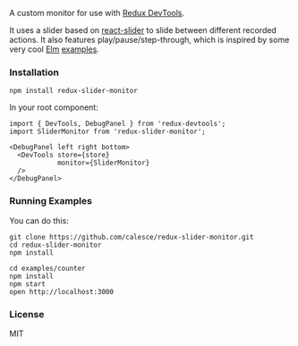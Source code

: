A custom monitor for use with [Redux DevTools](https://github.com/gaearon/redux-devtools).

It uses a slider based on [react-slider](https://github.com/mpowaga/react-slider) to slide between different recorded actions. It also features play/pause/step-through, which is inspired by some very cool [Elm](http://elm-lang.org/) [examples](http://elm-lang.org/blog/time-travel-made-easy).

### Installation

```npm install redux-slider-monitor```

In your root component:
```
import { DevTools, DebugPanel } from 'redux-devtools';
import SliderMonitor from 'redux-slider-monitor';

<DebugPanel left right bottom>
  <DevTools store={store}
            monitor={SliderMonitor}
  />
</DebugPanel>

```

### Running Examples

You can do this:

```
git clone https://github.com/calesce/redux-slider-monitor.git
cd redux-slider-monitor
npm install

cd examples/counter
npm install
npm start
open http://localhost:3000
```


### License

MIT
